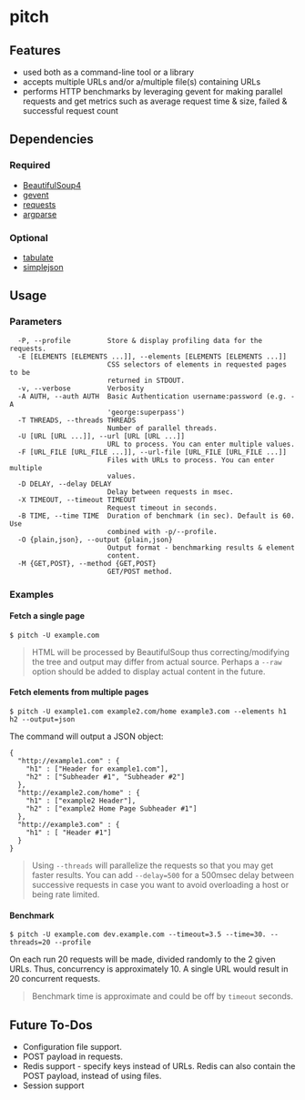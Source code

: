 pitch
=====

## Features
* used both as a command-line tool or a library
* accepts multiple URLs and/or a/multiple file(s) containing URLs
* performs HTTP benchmarks by leveraging gevent for making parallel requests and get metrics such as average request time & size, failed & successful request count

## Dependencies

### Required
* [BeautifulSoup4](http://www.crummy.com/software/BeautifulSoup/bs4/doc/)
* [gevent](http://www.gevent.org/)
* [requests](http://docs.python-requests.org/en/latest/)
* [argparse](http://docs.python.org/2.7/library/argparse.html)

### Optional
* [tabulate](https://pypi.python.org/pypi/tabulate)
* [simplejson](https://pypi.python.org/pypi/simplejson/)

## Usage

### Parameters

```
  -P, --profile         Store & display profiling data for the requests.
  -E [ELEMENTS [ELEMENTS ...]], --elements [ELEMENTS [ELEMENTS ...]]
                        CSS selectors of elements in requested pages to be
                        returned in STDOUT.
  -v, --verbose         Verbosity
  -A AUTH, --auth AUTH  Basic Authentication username:password (e.g. -A
                        'george:superpass')
  -T THREADS, --threads THREADS
                        Number of parallel threads.
  -U [URL [URL ...]], --url [URL [URL ...]]
                        URL to process. You can enter multiple values.
  -F [URL_FILE [URL_FILE ...]], --url-file [URL_FILE [URL_FILE ...]]
                        Files with URLs to process. You can enter multiple
                        values.
  -D DELAY, --delay DELAY
                        Delay between requests in msec.
  -X TIMEOUT, --timeout TIMEOUT
                        Request timeout in seconds.
  -B TIME, --time TIME  Duration of benchmark (in sec). Default is 60. Use
                        combined with -p/--profile.
  -O {plain,json}, --output {plain,json}
                        Output format - benchmarking results & element
                        content.
  -M {GET,POST}, --method {GET,POST}
                        GET/POST method.
```

### Examples

#### Fetch a single page

```
$ pitch -U example.com
```

> HTML will be processed by BeautifulSoup thus correcting/modifying the tree and output may differ from actual source. 
> Perhaps a `--raw` option should be added to display actual content in the future.

#### Fetch elements from multiple pages

```
$ pitch -U example1.com example2.com/home example3.com --elements h1 h2 --output=json
```

The command will output a JSON object:

```
{
  "http://example1.com" : {
    "h1" : ["Header for example1.com"],
    "h2" : ["Subheader #1", "Subheader #2"]
  },
  "http://example2.com/home" : {
    "h1" : ["example2 Header"],
    "h2" : ["example2 Home Page Subheader #1"]
  },
  "http://example3.com" : {
    "h1" : [ "Header #1"]
  }
}
```

> Using `--threads` will parallelize the requests so that you may get faster results.
> You can add `--delay=500` for a 500msec delay between successive requests in case you want to avoid overloading a host or being rate limited.

#### Benchmark

```
$ pitch -U example.com dev.example.com --timeout=3.5 --time=30. --threads=20 --profile
```

On each run 20 requests will be made, divided randomly to the 2 given URLs.
Thus, concurrency is approximately 10.
A single URL would result in 20 concurrent requests.

> Benchmark time is approximate and could be off by `timeout` seconds.

## Future To-Dos

* Configuration file support.
* POST payload in requests.
* Redis support - specify keys instead of URLs. Redis can also contain the POST payload, instead of using files.
* Session support
